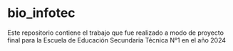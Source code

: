 # bio_infotec
Este repositorio contiene el trabajo que fue realizado a modo de proyecto final para la Escuela de Educación Secundaria Técnica N°1 en el año 2024
